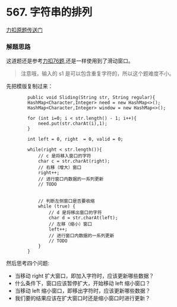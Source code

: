 # 567. 字符串的排列

[力扣原题传送门](https://leetcode-cn.com/problems/permutation-in-string/)

### 解题思路

这道题还是参考[力扣76题](./Q_76.md),还是一样使用到了滑动窗口。

> 注意哦，输入的 s1 是可以包含重复字符的，所以这个题难度不小。

先把模版复制过来：

```
        public void Sliding(String str, String regular){
        HashMap<Character,Integer> need = new HashMap<>();
        HashMap<Character,Integer> window = new HashMap<>();

        for (int i=0; i < str.length() - 1; i++){
            need.put(str.charAt(i),1);
        }

        int left = 0, right  = 0, valid = 0;

        while(right < str.length()){
            // c 是将移入窗口的字符
            char c = str.charAt(right);
            // 右移（增大）窗口
            right++;
            // 进行窗口内数据的一系列更新
            // TODO


            // 判断左侧窗口是否要收缩
            while (true) {
                // d 是将移出窗口的字符
                char d = str.charAt(left);
                // 左移（缩小）窗口
                left++;
                // 进行窗口内数据的一系列更新
                // TODO
            }
        }
```

然后思考四个问题:

* 当移动 right 扩大窗口，即加入字符时，应该更新哪些数据？
* 什么条件下，窗口应该暂停扩大，开始移动 left 缩小窗口？
* 当移动 left 缩小窗口，即移出字符时，应该更新哪些数据？
* 我们要的结果应该在扩大窗口时还是缩小窗口时进行更新？

